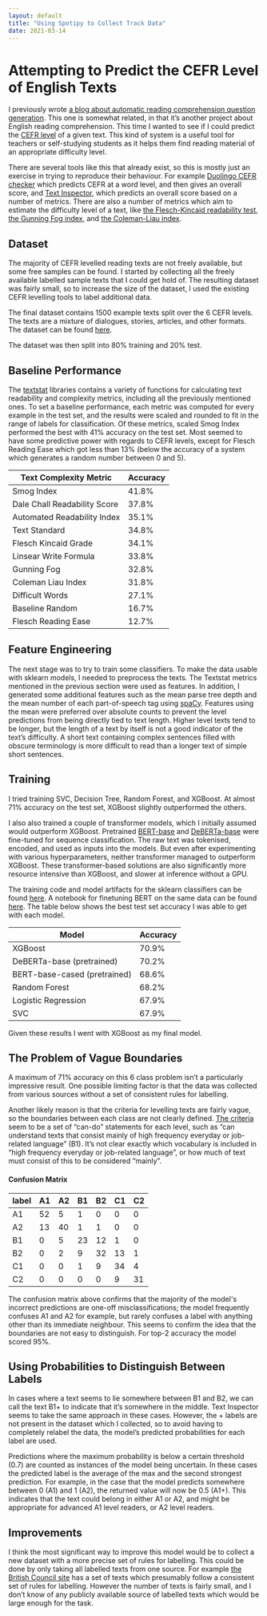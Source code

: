 ```yaml
---
layout: default
title: "Using Spotipy to Collect Track Data"
date: 2021-03-14
---
```


# Attempting to Predict the CEFR Level of English Texts

I previously wrote [a blog about automatic reading comprehension question generation](https://amontgomerie.github.io/2020/07/30/question-generator.html). This one is somewhat related, in that it’s another project about English reading comprehension. This time I wanted to see if I could predict the [CEFR level](https://en.wikipedia.org/wiki/Common_European_Framework_of_Reference_for_Languages) of a given text. This kind of system is a useful tool for teachers or self-studying students as it helps them find reading material of an appropriate difficulty level.

There are several tools like this that already exist, so this is mostly just an exercise in trying to reproduce their behaviour.  For example [Duolingo CEFR checker](https://cefr.duolingo.com/) which predicts CEFR at a word level, and then gives an overall score, and [Text Inspector](https://textinspector.com/), which predicts an overall score based on a number of metrics. There are also a number of metrics which aim to estimate the difficulty level of a text, like [the Flesch-Kincaid readability test](https://en.wikipedia.org/wiki/Flesch%E2%80%93Kincaid_readability_tests), [the Gunning Fog index](https://en.wikipedia.org/wiki/Gunning_fog_index), and [the Coleman-Liau index](https://en.wikipedia.org/wiki/Coleman%E2%80%93Liau_index).

## Dataset
The majority of CEFR levelled reading texts are not freely available, but some free samples can be found. I started by collecting all the freely available labelled sample texts that I could get hold of. The resulting dataset was fairly small, so to increase the size of the dataset, I used the existing CEFR levelling tools to label additional data.

The final dataset contains 1500 example texts split over the 6 CEFR levels. The texts are a mixture of dialogues, stories, articles, and other formats. The dataset can be found [here](https://github.com/AMontgomerie/CEFR-English-Level-Predictor/tree/main/data).

The dataset was then split into 80% training and 20% test.

## Baseline Performance
The [textstat](https://pypi.org/project/textstat/) libraries contains a variety of functions for calculating text readability and complexity metrics, including all the previously mentioned ones. To set a baseline performance, each metric was computed for every example in the test set, and the results were scaled and rounded to fit in the range of labels for classification. Of these metrics, scaled Smog Index performed the best with 41% accuracy on the test set. Most seemed to have some predictive power with regards to CEFR levels, except for Flesch Reading Ease which got less than 13% (below the accuracy of a system which generates a random number between 0 and 5).

| Text Complexity Metric       | Accuracy |
|------------------------------|----------|
| Smog Index                   | 41.8%    | 
| Dale Chall Readability Score | 37.8%    | 
| Automated Readability Index  | 35.1%    | 
| Text Standard                | 34.8%    | 
| Flesch Kincaid Grade         | 34.1%    | 
| Linsear Write Formula        | 33.8%    | 
| Gunning Fog                  | 32.8%    |
| Coleman Liau Index           | 31.8%    | 
| Difficult Words              | 27.1%    |
| Baseline Random              | 16.7%    |
| Flesch Reading Ease          | 12.7%    |

## Feature Engineering

The next stage was to try to train some classifiers. To make the data usable with sklearn models, I needed to preprocess the texts. The Textstat metrics mentioned in the previous section were used as features. In addition, I generated some additional features such as the mean parse tree depth and the mean number of each part-of-speech tag using [spaCy](https://spacy.io/usage/linguistic-features/). Features using the mean were preferred over absolute counts to prevent the level predictions from being directly tied to text length. Higher level texts tend to be longer, but the length of a text by itself is not a good indicator of the text’s difficulty. A short text containing complex sentences filled with obscure terminology is more difficult to read than a longer text of simple short sentences. 

## Training

I tried training SVC, Decision Tree, Random Forest, and XGBoost. At almost 71% accuracy on the test set, XGBoost slightly outperformed the others.

I also also trained a couple of transformer models, which I initially assumed would outperform XGBoost. Pretrained [BERT-base](https://huggingface.co/bert-base-cased) and [DeBERTa-base](https://huggingface.co/microsoft/deberta-base) were fine-tuned for sequence classification. The raw text was tokenised, encoded, and used as inputs into the models. But even after experimenting with various hyperparameters, neither transformer managed to outperform XGBoost. These transformer-based solutions are also significantly more resource intensive than XGBoost, and slower at inference without a GPU.

The training code and model artifacts for the sklearn classifiers can be found [here](https://github.com/AMontgomerie/CEFR-English-Level-Predictor). A notebook for finetuning BERT on the same data can be found [here](https://colab.research.google.com/drive/1rUQkjmr0fwJB_xDhafVXxveyBWex83Dz?usp=sharing). The table below shows the best test set accuracy I was able to get with each model.

| Model                     | Accuracy |
|---------------------------|----------|
| XGBoost                   | 70.9%    |
| DeBERTa-base (pretrained)   | 70.2%    |
| BERT-base-cased (pretrained)| 68.6%    |
| Random Forest             | 68.2%    |
| Logistic Regression       | 67.9%    |
| SVC                       | 67.9%    |

Given these results I went with XGBoost as my final model.

## The Problem of Vague Boundaries

A maximum of 71% accuracy on this 6 class problem isn’t a particularly impressive result. One possible limiting factor is that the data was collected from various sources without a set of consistent rules for labelling. 

Another likely reason is that the criteria for levelling texts are fairly vague, so the boundaries between each class are not clearly defined. [The criteria](https://rm.coe.int/CoERMPublicCommonSearchServices/DisplayDCTMContent?documentId=090000168045bb52) seem to be a set of “can-do” statements for each level, such as “can understand texts that consist mainly of high frequency everyday or job-related language” (B1). It’s not clear exactly which vocabulary is included in “high frequency everyday or job-related language”, or how much of text must consist of this to be considered “mainly”.

#### Confusion Matrix
| label | A1 | A2 | B1 | B2 | C1 | C2 |
|-------|----|----|----|----|----|----|
| A1    | 52 | 5  | 1  | 0  | 0  | 0  | 
| A2    | 13 | 40 | 1  | 1  | 0  | 0  | 
| B1    | 0  | 5  | 23 | 12 | 1  | 0  | 
| B2    | 0  | 2  | 9  | 32 | 13 | 1  | 
| C1    | 0  | 0  | 1  | 9  | 34 | 4  |
| C2    | 0  | 0  | 0  | 0  | 9  | 31 |

The confusion matrix above confirms that the majority of the model's incorrect predictions are one-off misclassifications; the model frequently confuses A1 and A2 for example, but rarely confuses a label with anything other than its immediate neighbour. This seems to confirm the idea that the boundaries are not easy to distinguish. For top-2 accuracy the model scored 95%.

## Using Probabilities to Distinguish Between Labels

In cases where a text seems to lie somewhere between B1 and B2, we can call the text B1+ to indicate that it’s somewhere in the middle. Text Inspector seems to take the same approach in these cases. However,  the + labels are not present in the dataset which I collected, so to avoid having to completely relabel the data, the model’s predicted probabilities for each label are used. 

Predictions where the maximum probability is below a certain threshold (0.7) are counted as instances of the model being uncertain. In these cases the predicted label is the average of the max and the second strongest prediction. For example, in the case that the model predicts somewhere between 0 (A1) and 1 (A2), the returned value will now be 0.5 (A1+). This indicates that the text could belong in either A1 or A2, and might be appropriate for advanced A1 level readers, or A2 level readers.

## Improvements

I think the most significant way to improve this model would be to collect a new dataset with a more precise set of rules for labelling. This could be done by only taking all labelled texts from one source. For example [the British Council site](https://learnenglish.britishcouncil.org/skills/reading/) has a set of texts which presumably follow a consistent set of rules for labelling. However the number of texts is fairly small, and I don’t know of any publicly available source of labelled texts which would be large enough for the task.